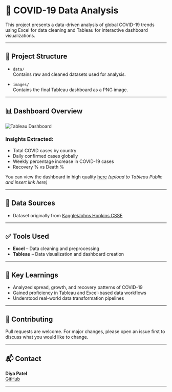 
# 🦠 COVID-19 Data Analysis

This project presents a data-driven analysis of global COVID-19 trends using Excel for data cleaning and Tableau for interactive dashboard visualizations.

---

## 📁 Project Structure

- `data/`  
  Contains raw and cleaned datasets used for analysis.

- `images/`  
  Contains the final Tableau dashboard as a PNG image.

---

## 📊 Dashboard Overview

![Tableau Dashboard](images/covid_analysis_tableau_dashboard.png)

### Insights Extracted:
- Total COVID cases by country
- Daily confirmed cases globally
- Weekly percentage increase in COVID-19 cases
- Recovery % vs Death %

You can view the dashboard in high quality [here](#) *(upload to Tableau Public and insert link here)*

---

## 📄 Data Sources

- Dataset originally from [Kaggle/Johns Hopkins CSSE](https://www.kaggle.com/sudalairajkumar/novel-corona-virus-2019-dataset)

---

## ✅ Tools Used

- **Excel** – Data cleaning and preprocessing  
- **Tableau** – Data visualization and dashboard creation  

---

## 📌 Key Learnings

- Analyzed spread, growth, and recovery patterns of COVID-19
- Gained proficiency in Tableau and Excel-based data workflows
- Understood real-world data transformation pipelines

---

## 🙌 Contributing

Pull requests are welcome. For major changes, please open an issue first to discuss what you would like to change.

---

## 📬 Contact

**Diya Patel**  
[GitHub](https://github.com/diyapatel07)

---
